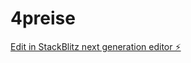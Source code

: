 # 4preise

[Edit in StackBlitz next generation editor ⚡️](https://stackblitz.com/~/github.com/kaepmic04/4preise)